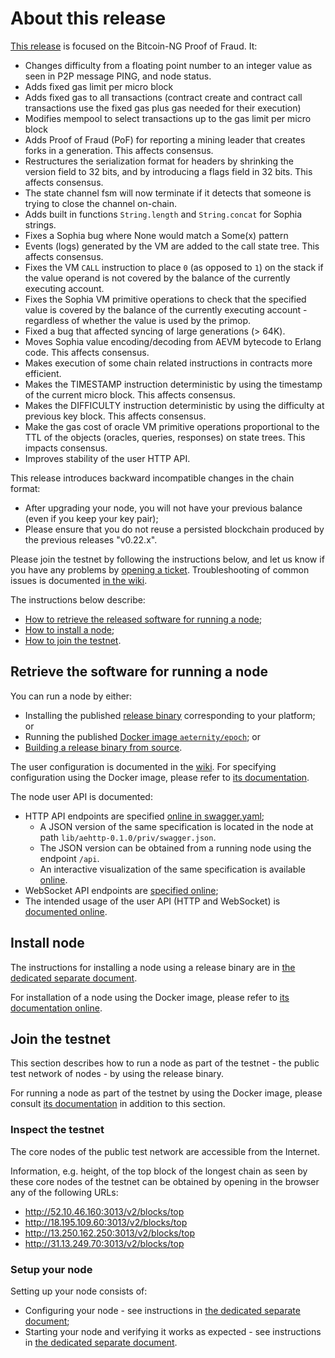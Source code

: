 # About this release

[This release][this-release] is focused on the Bitcoin-NG Proof of Fraud.
It:
* Changes difficulty from a floating point number to an integer value as seen in P2P message PING, and node status.
* Adds fixed gas limit per micro block
* Adds fixed gas to all transactions (contract create and contract call transactions use the fixed gas plus gas needed for their execution)
* Modifies mempool to select transactions up to the gas limit per micro block
* Adds Proof of Fraud (PoF) for reporting a mining leader that creates forks in a generation. This affects consensus.
* Restructures the serialization format for headers by shrinking the version field to 32 bits, and by introducing a flags field in 32 bits. This affects consensus.
* The state channel fsm will now terminate if it detects that someone is
  trying to close the channel on-chain.
* Adds built in functions `String.length` and `String.concat` for Sophia strings.
* Fixes a Sophia bug where None would match a Some(x) pattern
* Events (logs) generated by the VM are added to the call state tree. This affects consensus.
* Fixes the VM `CALL` instruction to place `0` (as opposed to `1`) on the stack if the value operand is not covered by the balance of the currently executing account.
* Fixes the Sophia VM primitive operations to check that the specified value is covered by the balance of the currently executing account - regardless of whether the value is used by the primop.
* Fixed a bug that affected syncing of large generations (> 64K).
* Moves Sophia value encoding/decoding from AEVM bytecode to Erlang code. This affects consensus.
* Makes execution of some chain related instructions in contracts more efficient.
* Makes the TIMESTAMP instruction deterministic by using the timestamp of the current micro block. This affects consensus.
* Makes the DIFFICULTY instruction deterministic by using the difficulty at previous key block. This affects consensus.
* Make the gas cost of oracle VM primitive operations proportional to the TTL of the objects (oracles, queries, responses) on state trees. This impacts consensus.
* Improves stability of the user HTTP API.

[this-release]: https://github.com/aeternity/epoch/releases/tag/v0.23.0

This release introduces backward incompatible changes in the chain format:
* After upgrading your node, you will not have your previous balance (even if you keep your key pair);
* Please ensure that you do not reuse a persisted blockchain produced by the previous releases "v0.22.x".

Please join the testnet by following the instructions below, and let us know if you have any problems by [opening a ticket](https://github.com/aeternity/epoch/issues).
Troubleshooting of common issues is documented [in the wiki](https://github.com/aeternity/epoch/wiki/Troubleshooting).

The instructions below describe:
* [How to retrieve the released software for running a node](#retrieve-the-software-for-running-a-node);
* [How to install a node](#install-node);
* [How to join the testnet](#join-the-testnet).

## Retrieve the software for running a node

You can run a node by either:
* Installing the published [release binary][this-release] corresponding to your platform; or
* Running the published [Docker image `aeternity/epoch`][docker]; or
* [Building a release binary from source][build].

[docker]: https://github.com/aeternity/epoch/blob/v0.23.0/docs/docker.md
[build]: https://github.com/aeternity/epoch/blob/v0.23.0/docs/build.md

The user configuration is documented in the [wiki](https://github.com/aeternity/epoch/wiki/User-provided-configuration).
For specifying configuration using the Docker image, please refer to [its documentation][docker].

The node user API is documented:
* HTTP API endpoints are specified [online in swagger.yaml][swagger-yaml];
  * A JSON version of the same specification is located in the node at path `lib/aehttp-0.1.0/priv/swagger.json`.
  * The JSON version can be obtained from a running node using the endpoint `/api`.
  * An interactive visualization of the same specification is available [online][swagger-ui].
* WebSocket API endpoints are [specified online][api-doc];
* The intended usage of the user API (HTTP and WebSocket) is [documented online][api-doc].

[swagger-yaml]: https://github.com/aeternity/epoch/blob/v0.23.0/config/swagger.yaml
[swagger-ui]: https://aeternity.github.io/epoch-api-docs/?config=https://raw.githubusercontent.com/aeternity/epoch/v0.23.0/apps/aehttp/priv/swagger.json
[api-doc]: https://github.com/aeternity/protocol/blob/epoch-v0.23.0/epoch/api/README.md

## Install node

The instructions for installing a node using a release binary are in [the dedicated separate document](../../docs/installation.md).

For installation of a node using the Docker image, please refer to [its documentation online][docker].

## Join the testnet

This section describes how to run a node as part of the testnet - the public test network of nodes - by using the release binary.

For running a node as part of the testnet by using the Docker image, please consult [its documentation][docker] in addition to this section.

### Inspect the testnet

The core nodes of the public test network are accessible from the Internet.

Information, e.g. height, of the top block of the longest chain as seen by these core nodes of the testnet can be obtained by opening in the browser any of the following URLs:
* http://52.10.46.160:3013/v2/blocks/top
* http://18.195.109.60:3013/v2/blocks/top
* http://13.250.162.250:3013/v2/blocks/top
* http://31.13.249.70:3013/v2/blocks/top

### Setup your node

Setting up your node consists of:
* Configuring your node - see instructions in [the dedicated separate document](../../docs/configuration.md);
* Starting your node and verifying it works as expected - see instructions in [the dedicated separate document](../../docs/operation.md).
